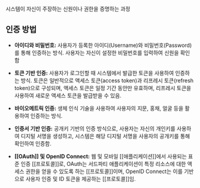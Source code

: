 시스템이 자신이 주장하는 신원이나 권한을 증명하는 과정

## 인증 방법

- **아이디와 비밀번호:** 사용자가 등록한 아이디(Username)와 비밀번호(Password)를 통해 인증하는 방식. 사용자는 자신이 설정한 비밀번호를 입력하여 신원을 확인함
    
- **토큰 기반 인증:** 사용자가 로그인할 때 시스템에서 발급한 토큰을 사용하여 인증하는 방식. 토큰은 일반적으로 액세스 토큰(access token)과 리프레시 토큰(refresh token)으로 구성되며, 액세스 토큰은 일정 기간 동안만 유효하며, 리프레시 토큰을 사용하여 새로운 액세스 토큰을 발급받을 수 있음.
    
- **바이오메트릭 인증:** 생체 인식 기술을 사용하여 사용자의 지문, 홍채, 얼굴 등을 활용하여 인증하는 방식.
    
- **인증서 기반 인증:** 공개키 기반의 인증 방식으로, 사용자는 자신의 개인키를 사용하여 디지털 서명을 생성하고, 시스템은 해당 디지털 서명을 사용자의 공개키를 통해 확인하여 인증함.
    
- **[[OAuth]] 및 OpenID Connect:** 웹 및 모바일 [[애플리케이션]]에서 사용되는 표준 인증 [[프로토콜]]로, OAuth는 서드파티 애플리케이션이 특정 리소스에 대한 액세스 권한을 얻을 수 있도록 하는 [[프로토콜]]이며, OpenID Connect는 이를 기반으로 사용자 인증 및 ID 토큰을 제공하는 [[프로토콜]]임.